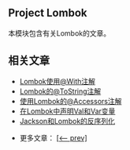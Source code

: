 ## Project Lombok

本模块包含有关Lombok的文章。

## 相关文章

+ [Lombok使用@With注解](docs/Lombok使用@With注解.md)
+ [Lombok的@ToString注解](docs/Lombok的@ToString注解.md)
+ [使用Lombok的@Accessors注解](docs/使用Lombok的@Accessors注解.md)
+ [在Lombok中声明Val和Var变量](docs/在Lombok中声明Val和Var变量.md)
+ [Jackson和Lombok的反序列化](docs/Jackson和Lombok的反序列化.md)

- 更多文章： [[<-- prev]](../lombok-1/README.md)